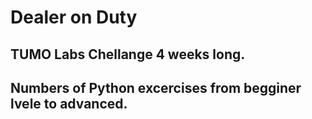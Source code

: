 # Dealer on Duty 

<h2>TUMO Labs Chellange 4 weeks long. <h2>
Numbers of Python excercises from begginer lvele to advanced. 
